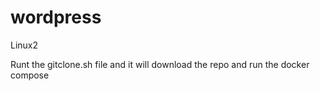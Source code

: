 # wordpress
 Linux2

Runt the gitclone.sh file and it will download the repo and run the docker compose
